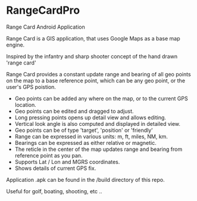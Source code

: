 # RangeCardPro
Range Card Android Application

Range Card is a GIS application, that uses Google Maps as a base map engine.

Inspired by the infantry and sharp shooter concept of the hand drawn 'range card'

Range Card provides a constant update range and bearing of all geo points on the map to a base reference point, which can be any geo point, 
or the user's GPS poistion. 

* Geo points can be added any where on the map, or to the current GPS location.
* Geo points can be edited and dragged to adjust.
* Long pressing points opens up detail view and allows editing.
* Vertical look angle is also computed and displayed in detailed view.
* Geo points can be of type 'target', 'position' or 'friendly'
* Range can be expressed in various units: m, ft, miles, NM, km.
* Bearings can be expressed as either relative or magnetic.
* The reticle in the center of the map updates range and bearing from reference point as you pan.
* Supports Lat / Lon and MGRS coordinates.
* Shows details of current GPS fix.

Application .apk can be found in the /build directory of this repo.

Useful for golf, boating, shooting, etc ..
